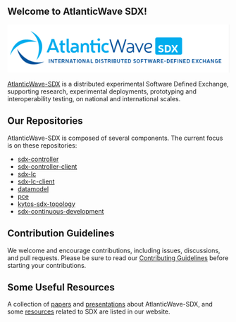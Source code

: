 ## Welcome to AtlanticWave SDX!

![AtlanticWave-SDX logo](/images/AtlanticWave.png)

[AtlanticWave-SDX](https://www.atlanticwave-sdx.net/) is a distributed
experimental Software Defined Exchange, supporting research,
experimental deployments, prototyping and interoperability testing, on
national and international scales.

## Our Repositories

AtlanticWave-SDX is composed of several components. The current focus
is on these repositories:

 * [sdx-controller](https://github.com/atlanticwave-sdx/sdx-controller)
 * [sdx-controller-client](https://github.com/atlanticwave-sdx/sdx-controller-client)
 * [sdx-lc](https://github.com/atlanticwave-sdx/sdx-lc)
 * [sdx-lc-client](https://github.com/atlanticwave-sdx/sdx-lc-client)
 * [datamodel](https://github.com/atlanticwave-sdx/datamodel)
 * [pce](https://github.com/atlanticwave-sdx/pce)
 * [kytos-sdx-topology](https://github.com/atlanticwave-sdx/kytos-sdx-topology)
 * [sdx-continuous-development](https://github.com/atlanticwave-sdx/sdx-continuous-development)

## Contribution Guidelines

We welcome and encourage contributions, including issues, discussions,
and pull requests.  Please be sure to read our [Contributing
Guidelines](/profile/CONTRIBUTING.md) before starting your
contributions.

## Some Useful Resources

A collection of
[papers](https://www.atlanticwave-sdx.net/?page_id=267) and
[presentations](https://www.atlanticwave-sdx.net/?page_id=309) about
AtlanticWave-SDX, and some
[resources](https://www.atlanticwave-sdx.net/?page_id=369) related to
SDX are listed in our website.


<!--

## Contacting Us

TODO: List project contacts and/or communication channels.

## Security

TODO: How to report any security issues?

-->
